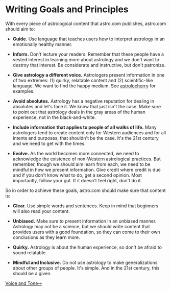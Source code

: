 # Writing Goals and Principles

With every piece of astrological content that astro.com publishes, astro.com should aim to:

* **Guide.** Use language that teaches users how to interpret astrology in an emotionally healthy manner.

* **Inform.** Don't lecture your readers. Remember that these people have a vested interest in learning more about astrology and we don't want to destroy that interest. Be considerate and instructive, but don't patronize.

* **Give astrology a different voice.** Astrologers present information in one of two extremes: (1) quirky, relatable content and (2) scientific-like language. We want to find the happy medium. See [astrolocherry](https://astrolocherry.com/) for examples.

* **Avoid absolutes.** Astrology has a negative reputation for dealing in absolutes and let's face it. We know that just isn't the case. Make sure to point out that astrology deals in the gray areas of the human experience, not in the black-and-white.

* **Include information that applies to people of all walks of life.** Many astrologers tend to create content only for Western audiences and for all intents and purposes, that shouldn't be the case. It's the 21st century and we need to get with the times.

* **Evolve.** As the world becomes more connected, we need to acknowledge the existence of non-Western astrological practices. But remember, though we should aim learn from each, we need to be mindful in how we present information. Give credit where credit is due and if you don't know what to do, get a second opinion. Most importantly, follow your gut. If it doesn't feel right, don't do it. 

So in order to achieve these goals, astro.com should make sure that content is:

* **Clear.** Use simple words and sentences. Keep in mind that beginners will also read your content. 

* **Unbiased.** Make sure to present information in an unbiased manner. Astrology may not be a science, but we should write content that provides users with a good foundation, so they can come to their own conclusions as they learn more.

* **Quirky.** Astrology is about the human experience, so don't be afraid to sound relatable.

* **Mindful and Inclusive.** Do not use astrology to make generalizations about other groups of people. It's simple. And in the 21st century, this should be a given. 

[Voice and Tone⇢](02-voice-and-tone.html.md)
